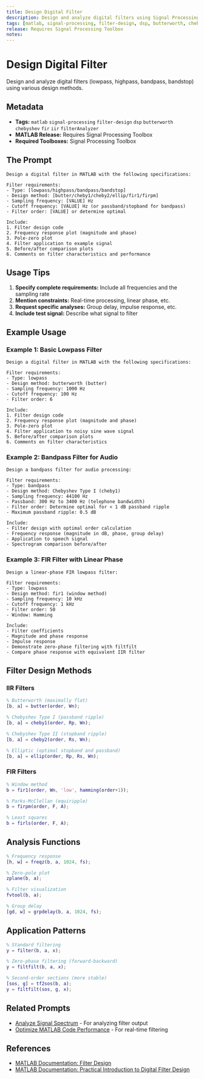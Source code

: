 ```yaml
---
title: Design Digital Filter
description: Design and analyze digital filters using Signal Processing Toolbox
tags: [matlab, signal-processing, filter-design, dsp, butterworth, chebyshev, fir, iir]
release: Requires Signal Processing Toolbox
notes:
---
```


# Design Digital Filter

Design and analyze digital filters (lowpass, highpass, bandpass, bandstop) using various design methods.

## Metadata

- **Tags:** `matlab` `signal-processing` `filter-design` `dsp` `butterworth` `chebyshev` `fir` `iir` `filterAnalyzer`
- **MATLAB Release:** Requires Signal Processing Toolbox
- **Required Toolboxes:** Signal Processing Toolbox

## The Prompt

```text
Design a digital filter in MATLAB with the following specifications:

Filter requirements:
- Type: [lowpass/highpass/bandpass/bandstop]
- Design method: [butter/cheby1/cheby2/ellip/fir1/firpm]
- Sampling frequency: [VALUE] Hz
- Cutoff frequency: [VALUE] Hz (or passband/stopband for bandpass)
- Filter order: [VALUE] or determine optimal

Include:
1. Filter design code
2. Frequency response plot (magnitude and phase)
3. Pole-zero plot
4. Filter application to example signal
5. Before/after comparison plots
6. Comments on filter characteristics and performance
```

## Usage Tips

1. **Specify complete requirements:** Include all frequencies and the sampling rate
2. **Mention constraints:** Real-time processing, linear phase, etc.
3. **Request specific analyses:** Group delay, impulse response, etc.
4. **Include test signal:** Describe what signal to filter

## Example Usage

### Example 1: Basic Lowpass Filter

```
Design a digital filter in MATLAB with the following specifications:

Filter requirements:
- Type: lowpass
- Design method: butterworth (butter)
- Sampling frequency: 1000 Hz
- Cutoff frequency: 100 Hz
- Filter order: 6

Include:
1. Filter design code
2. Frequency response plot (magnitude and phase)
3. Pole-zero plot
4. Filter application to noisy sine wave signal
5. Before/after comparison plots
6. Comments on filter characteristics
```

### Example 2: Bandpass Filter for Audio

```
Design a bandpass filter for audio processing:

Filter requirements:
- Type: bandpass
- Design method: Chebyshev Type I (cheby1)
- Sampling frequency: 44100 Hz
- Passband: 300 Hz to 3400 Hz (telephone bandwidth)
- Filter order: Determine optimal for < 1 dB passband ripple
- Maximum passband ripple: 0.5 dB

Include:
- Filter design with optimal order calculation
- Frequency response (magnitude in dB, phase, group delay)
- Application to speech signal
- Spectrogram comparison before/after
```

### Example 3: FIR Filter with Linear Phase

```
Design a linear-phase FIR lowpass filter:

Filter requirements:
- Type: lowpass
- Design method: fir1 (window method)
- Sampling frequency: 10 kHz
- Cutoff frequency: 1 kHz
- Filter order: 50
- Window: Hamming

Include:
- Filter coefficients
- Magnitude and phase response
- Impulse response
- Demonstrate zero-phase filtering with filtfilt
- Compare phase response with equivalent IIR filter
```

## Filter Design Methods

### IIR Filters
```matlab
% Butterworth (maximally flat)
[b, a] = butter(order, Wn);

% Chebyshev Type I (passband ripple)
[b, a] = cheby1(order, Rp, Wn);

% Chebyshev Type II (stopband ripple)
[b, a] = cheby2(order, Rs, Wn);

% Elliptic (optimal stopband and passband)
[b, a] = ellip(order, Rp, Rs, Wn);
```

### FIR Filters
```matlab
% Window method
b = fir1(order, Wn, 'low', hamming(order+1));

% Parks-McClellan (equiripple)
b = firpm(order, F, A);

% Least squares
b = firls(order, F, A);
```

## Analysis Functions

```matlab
% Frequency response
[h, w] = freqz(b, a, 1024, fs);

% Zero-pole plot
zplane(b, a);

% Filter visualization
fvtool(b, a);

% Group delay
[gd, w] = grpdelay(b, a, 1024, fs);
```

## Application Patterns

```matlab
% Standard filtering
y = filter(b, a, x);

% Zero-phase filtering (forward-backward)
y = filtfilt(b, a, x);

% Second-order sections (more stable)
[sos, g] = tf2sos(b, a);
y = filtfilt(sos, g, x);
```

## Related Prompts

- [Analyze Signal Spectrum](analyze-signal-spectrum.md) - For analyzing filter output
- [Optimize MATLAB Code Performance](../matlab-core-programming/optimize-code-performance.md) - For real-time filtering

## References

- [MATLAB Documentation: Filter Design](https://www.mathworks.com/help/signal/filter-design.html)
- [MATLAB Documentation: Practical Introduction to Digital Filter Design](https://www.mathworks.com/help/signal/ug/practical-introduction-to-digital-filter-design.html)
